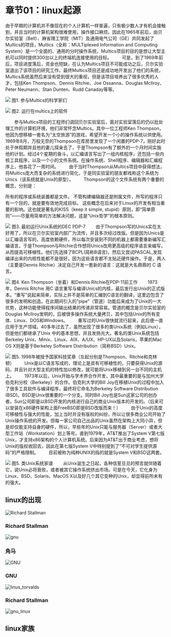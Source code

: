 # 章节01：linux起源

由于早期的计算机并不像现在的个人计算机一样普遍，只有极少数人才有机会接触到，并且当时的计算机架构很难使用，操作接口麻烦。因此在1965年前后，由贝尔实验室（Bell）、麻省理工学院（MIT）及通用电气公司（GE）共同发起了Multics的项目，Multics（全称：MULTiplexed Information and Computing System）是一个全面的、通用的分时操作系统，Multics项目的目的是想让大型主机可以同时提供300台以上的终端机连接使用的目标。 
　　可是，到了1969年前后，项目进度落后，资金也短缺，在认为Multics项目不可能成功之后，贝尔实验室退出了该项目的研究工作。最终Multics项目还是成功地开发出了他们的系统，Multics系统虽然后来没有受到很大的重视，但是该项目培养出了很多优秀的人才，包括Ken Thompson、Dennis Ritchie、Joe Ossanna、Douglas McIlroy、Peter Neumann、Stan Dunten、Rudd Canaday等等。

![](../img/multics.jpg)
图1. 参与Multics的科学家们

![](../img/soft_on_multics.jpg)
图2. 运行在multics上的软件

　　参与Multics项目的工程师们调回贝尔实验室后，面对实验室落后的仍以批处理工作的计算机环境，他们非常怀念Multics。其中一位工程师Ken Thompson，他因为想移植一套名为“太空旅游”的游戏，希望开发一个小的操作系统以供使用。1969年8月，万般无奈的Thompson在库房里发现了一个闲置的PDP-7，刚好此时处于休假期并且他的妻儿探亲去了，于是Thompson有了额外的一个月时间实施他的计划。经过4个星期的奋斗，以汇编语言写出了一组内核程序，还包括一些内核工具程序，以及一个小的文件系统。在操作系统、Shell程序、编辑器和汇编程序上，他各花了一周时间。 
　　由于当时Thompson从Multics项目中获得想法，将Multics庞大而复杂的系统进行简化，于是同实验室的朋友都戏称这个系统为Unics（该系统就是Unix的原型）。 
　　Thompson的这个文件系统有两个重要的概念，分别是：

所有的程序或系统装置都是文件。
不管构建编辑器还是附属文件，所写的程序只有一个目的，就是要有效地完成目标。
这些概念在后来对于Linux的开发有相当重要的影响。这也就是著名的KISS（keep it simple, stupid）原则，即“简单原则”——尽量用简单的方法解决问题，这是“Unix哲学”的根本原则。

![](../img/DEC_PDP_7.jpg)
图3. 最初运行Unix系统的DEC PDP-7
　　由于Thompson写的Unics实在太好用了，所以在贝尔实验室内部广为流传，并且多次经过改版。但是因为Unics是以汇编语言写的，高度依赖硬件，所以每次安装到不同的机器上都需要重新编写汇编语言。于是Thompson与Ritchie合作想将Unics改用更高级的程序语言来编写，从而提高可移植性。他们先选择了BCPL(简称B语言)，然后又尝试PASCAL,发现编译出来的内核性能都不是很好，因为这些语言都不太贴近硬件操作。于是，两人（主要是Dennis Ritchie）决定自己开发一套新的语言：这就是大名鼎鼎的 C 语言。

![](../img/DEC_PDP_11.jpg)
图4. Ken Thompson（坐着）和Dennis Ritchie在PDP-11前工作
　　1973年，Dennis Ritchie 用C 语言重写与编译Unics的内核，最后发行出Unix的正式版本。“重写”说起来简单，实际上并不是简单的汇编到C语言的翻译，这里边包含了很多的发明和创造。在此期间引入的“pipe”（管道）功能后来成为了Unix的一大优势，这种功能使得程序间输出结果的传递非常容易。管道的概念是贝尔实验室的Douglas McIlroy发明的，后被很多操作系统大量拷贝，其中包括Unix的所有变体、Linux、DOS和Windows。 
　　重写过的Unix很快就流行起来，此后便一直应用于生产领域。40多年过去了，虽然出现了很多的类Unix系统（例如Linux），但是他们都继承了Unix 中的基本思想，并且发扬光大。著名的类Unix系统包括Berkeley Unix、Minix、Linux、AIX、A/UX、HP-UX以及Solaris，苹果的Mac OS X则是基于Berkeley Software Distribution（简称BSD）Unix。

![](../img/ken_dennis.jpg)
图5. 1998年被授予国家科技奖章（左起分别是Thompson、Ritchie和克林顿）
　　Unix是以C语言写成的，理论上是具有可移植性的，只要获得Unix的源码，并且针对大型主机的特性加以修改，就可能将Unix移植到另一台不同的主机上。 
　　1973年以后，Unix开始与学术界合作开发，其中最重要的是与加州大学伯克利分校（Berkeley）的合作。伯克利大学的Bill Joy在移植Unix的过程中加入了很多工具软件与编译程序，最终将它命名为Berkeley Software Distribution (BSD)。BSD是Unix很重要的一个分支。同时Bill Joy也是Sun这家公司的创办者。Sun公司即是以BSD开发的内核进行自己的商业Unix版本的开发的。（后来可以安装在x86硬件架构上面FreeBSD即是BSD改版而来！） 
　　由于Unix的高度可移植性与强大的性能，加上当时并没有版权的纠纷，所以让很多商业公司开始了Unix操作系统的开发。但每一家公司自己出品的Unix虽然在架构上大同小异，但是却仅能支持自身的硬件，所以，早些年的Unix只能与服务器（Server）或者大型工作站（Workstation）划上等号。直到1979年，AT&T推出了System V第七版Unix，才支持x86架构的个人计算机系统。后来因为AT&T出于商业考虑，想将Unix的版权收回去，因此在第七版System V中特别提到了“不可对学生提供源码”的严格限制。 
　　目前被称为纯种UNIX的指的就是System V和BSD这两套。

![](../img/unix_history.jpg)
图5. 类Unix系统家谱
　　从Unix诞生之日起，各种信誓旦旦的预言就伴随着它，说Unix必将衰败，或者被其它操作系统挤出市场。可是在今天，它化身为Linux、BSD、Solaris、MacOS X以及好几个其它变种的Unix，却显得前所未有的强大。

## linux的出现

![Richard Stallman](../img/Richard_Stallman.jpg)

### Richard Stallman

![gnu](../img/gnu_animal.jpg)

### 角马

![GNU](../img/gnu_icon.jpg)

### GNU

![linus_torvalds](../img/linus_torvalds.jpg)

### Richard Stallman

![gnu_linux](../img/gnu_linux.jpg)

## linux家族

